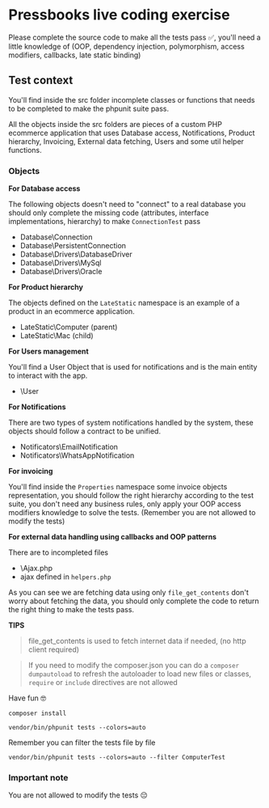 # Pressbooks live coding exercise

Please complete the source code to make all the tests pass ✅, you'll need a little knowledge of (OOP, dependency injection, polymorphism, access modifiers, callbacks, late static binding)

## Test context

You'll find inside the src folder incomplete classes or functions that needs to be completed to make the phpunit suite pass.

All the objects inside the src folders are pieces of a custom PHP ecommerce application that uses Database access, Notifications, Product hierarchy, Invoicing, External data fetching, Users and some util helper functions.

### Objects

**For Database access**

The following objects doesn't need to "connect" to a real database you should only complete the missing code (attributes, interface implementations, hierarchy) to make `ConnectionTest` pass

* Database\Connection
* Database\PersistentConnection
* Database\Drivers\DatabaseDriver
* Database\Drivers\MySql
* Database\Drivers\Oracle

**For Product hierarchy**

The objects defined on the `LateStatic` namespace is an example of a product in an ecommerce application.

* LateStatic\Computer (parent)
* LateStatic\Mac (child)

**For Users management**

You'll find a User Object that is used for notifications and is the main entity to interact with the app.

* \User

**For Notifications**

There are two types of system notifications handled by the system, these objects should follow a contract to be unified.

* Notificators\EmailNotification
* Notificators\WhatsAppNotification

**For invoicing**

You'll find inside the `Properties` namespace some invoice objects  representation, you should follow the right hierarchy according to the test suite, you don't need any business rules, only apply your OOP access modifiers knowledge to solve the tests. (Remember you are not allowed to modify the tests)

**For external data handling using callbacks and OOP patterns**

There are to incompleted files

* \Ajax.php
* ajax defined in `helpers.php`

As you can see we are fetching data using only `file_get_contents` don't worry about fetching the data, you should only complete the code to return the right thing to make the tests pass.


**TIPS**
> file_get_contents is used to fetch internet data if needed, (no http client required)

> If you need to modify the composer.json you can do a `composer dumpautoload` to refresh the autoloader to load new files or classes, `require` or `include` directives are not allowed

Have fun 🤓

`composer install`

`vendor/bin/phpunit tests --colors=auto`

Remember you can filter the tests file by file

`vendor/bin/phpunit tests --colors=auto --filter ComputerTest`

### Important note

You are not allowed to modify the tests 😔
